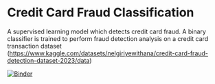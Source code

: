 # Credit Card Fraud Classification

A supervised learning model which detects credit card fraud. A binary classifier is trained to perform fraud detection analysis on a credit card transaction dataset (https://www.kaggle.com/datasets/nelgiriyewithana/credit-card-fraud-detection-dataset-2023/data)

[![Binder](https://mybinder.org/badge_logo.svg)](https://mybinder.org/v2/gh/tianw52/Credit-Card-Fraud-Classification)

